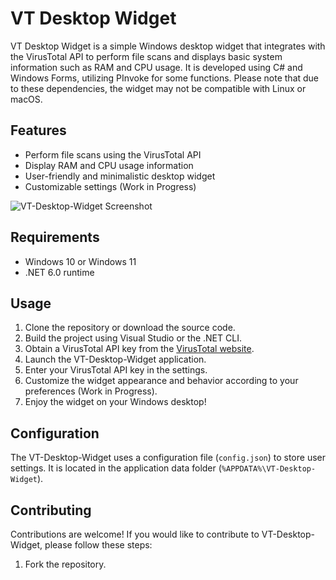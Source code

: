 # VT Desktop Widget

VT Desktop Widget is a simple Windows desktop widget that integrates with the VirusTotal API to perform file scans and displays basic system information such as RAM and CPU usage. It is developed using C# and Windows Forms, utilizing PInvoke for some functions. Please note that due to these dependencies, the widget may not be compatible with Linux or macOS.

## Features

- Perform file scans using the VirusTotal API
- Display RAM and CPU usage information
- User-friendly and minimalistic desktop widget
- Customizable settings (Work in Progress)

![VT-Desktop-Widget Screenshot](https://github.com/AlexRasch/VT-Desktop-Widget/assets/46262688/3d4b4bf7-1168-4218-b099-3d6ca0d88b57)

## Requirements

- Windows 10 or Windows 11
- .NET 6.0 runtime

## Usage

1. Clone the repository or download the source code.
2. Build the project using Visual Studio or the .NET CLI.
3. Obtain a VirusTotal API key from the [VirusTotal website](https://www.virustotal.com).
4. Launch the VT-Desktop-Widget application.
5. Enter your VirusTotal API key in the settings.
6. Customize the widget appearance and behavior according to your preferences (Work in Progress).
7. Enjoy the widget on your Windows desktop!

## Configuration

The VT-Desktop-Widget uses a configuration file (`config.json`) to store user settings. It is located in the application data folder (`%APPDATA%\VT-Desktop-Widget`).

## Contributing

Contributions are welcome! If you would like to contribute to VT-Desktop-Widget, please follow these steps:

1. Fork the repository.

